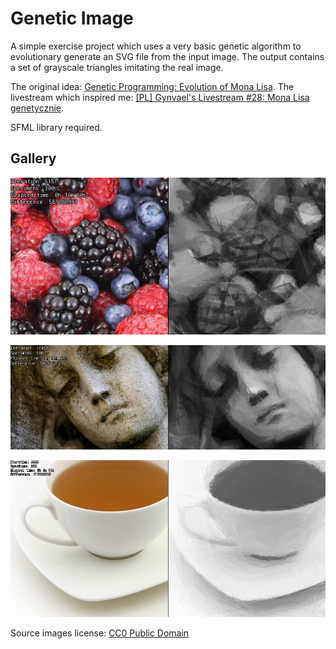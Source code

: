 # Genetic Image
A simple exercise project which uses a very basic genetic algorithm to evolutionary generate an SVG file from the input image. The output contains a set of grayscale triangles imitating the real image.

The original idea: [Genetic Programming: Evolution of Mona Lisa](https://rogerjohansson.blog/2008/12/07/genetic-programming-evolution-of-mona-lisa/). 
The livestream which inspired me: [[PL] Gynvael's Livestream #28: Mona Lisa genetycznie](https://youtu.be/7zI7M_5_jBE).

SFML library required.

## Gallery
<p align="center"><img src="gallery/fruits.png"></p>
<p align="center"><img src="gallery/angel.png"></p>
<p align="center"><img src="gallery/coffee.png"></p>

Source images license: [CC0 Public Domain](https://creativecommons.org/publicdomain/zero/1.0/)
    
